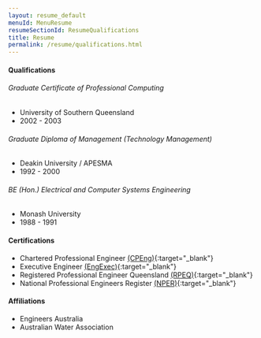 ```yaml
---
layout: resume_default
menuId: MenuResume
resumeSectionId: ResumeQualifications
title: Resume
permalink: /resume/qualifications.html
---
```


<div class="container">

<div class="row">
<div markdown="1">

#### Qualifications
###### Graduate Certificate of Professional Computing
- University of Southern Queensland
- 2002 - 2003

###### Graduate Diploma of Management (Technology Management)
- Deakin University / APESMA
- 1992 - 2000

###### BE (Hon.) Electrical and Computer Systems Engineering
- Monash University
- 1988 - 1991

#### Certifications
- Chartered Professional Engineer [(CPEng)](https://www.engineersaustralia.org.au/Membership/Chartered){:target="_blank"}
- Executive Engineer [(EngExec)](https://www.engineersaustralia.org.au/For-Individuals/Professional-Engineer/Engineering-Executive){:target="_blank"}
- Registered Professional Engineer Queensland [(RPEQ)](https://www.bpeq.qld.gov.au/){:target="_blank"}
- National Professional Engineers Register [(NPER)](https://www.engineersaustralia.org.au/Engineering-Registers/National-Engineering-Register){:target="_blank"}

#### Affiliations
- Engineers Australia
- Australian Water Association

</div> <!-- markdown -->
</div> <!-- row -->
</div> <!-- container -->
